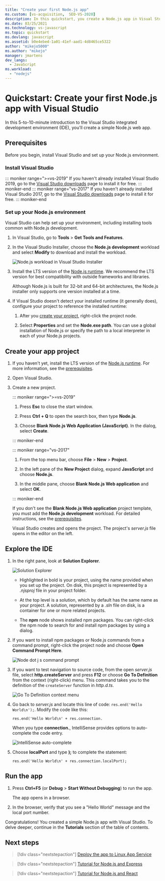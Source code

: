 ```yaml
---
title: "Create your first Node.js app"
ms.custom: [vs-acquisition,  SEO-VS-2020]
description: In this quickstart, you create a Node.js app in Visual Studio
ms.date: 03/25/2021
ms.technology: vs-javascript
ms.topic: quickstart
ms.devlang: javascript
ms.assetid: b0e4ebed-1a01-41ef-aad1-4d8465ce5322
author: "mikejo5000"
ms.author: "mikejo"
manager: jmartens
dev_langs:
  - JavaScript
ms.workload:
  - "nodejs"
---
```

# Quickstart: Create your first Node.js app with Visual Studio

In this 5-to-10-minute introduction to the Visual Studio integrated development environment (IDE), you'll create a simple Node.js web app.

## Prerequisites

Before you begin, install Visual Studio and set up your Node.js environment.

### Install Visual Studio

::: moniker range=">=vs-2019"
If you haven't already installed Visual Studio 2019, go to the [Visual Studio downloads](https://visualstudio.microsoft.com/downloads) page to install it for free.
::: moniker-end
::: moniker range="vs-2017"
If you haven't already installed Visual Studio 2017, go to the [Visual Studio downloads](https://visualstudio.microsoft.com/vs/older-downloads/?utm_medium=microsoft&utm_source=docs.microsoft.com&utm_campaign=vs+2017+download) page to install it for free.
::: moniker-end

### Set up your Node.js environment

Visual Studio can help set up your environment, including installing tools common with Node.js development.

1. In Visual Studio, go to **Tools** > **Get Tools and Features**.

1. In the Visual Studio Installer, choose the **Node.js development** workload and select **Modify** to download and install the workload.

    ![Node.js workload in Visual Studio Installer](../ide/media/quickstart-nodejs-workload.png)

1. Install the LTS version of the [Node.js runtime](https://nodejs.org/en/download/). We recommend the LTS version for best compatibility with outside frameworks and libraries.

    Although Node.js is built for 32-bit and 64-bit architectures, the Node.js installer only supports one version installed at a time.

1. If Visual Studio doesn't detect your installed runtime (it generally does), configure your project to reference the installed runtime:

   1. After you [create your project](#create-your-app-project), right-click the project node.

   1. Select **Properties** and set the **Node.exe path**. You can use a global installation of Node.js or specify the path to a local interpreter in each of your Node.js projects.

## Create your app project

1. If you haven't yet, install the LTS version of the [Node.js runtime](https://nodejs.org/en/download/). For more information, see the [prerequisites](#prerequisites).

1. Open Visual Studio.

1. Create a new project.

    ::: moniker range=">=vs-2019"

    1. Press **Esc** to close the start window.

    1. Press **Ctrl + Q** to open the search box, then type **Node.js**.

    1. Choose **Blank Node.js Web Application (JavaScript)**. In the dialog, select **Create**.

    ::: moniker-end

    ::: moniker range="vs-2017"
    1. From the top menu bar, choose **File** > **New** > **Project**.

    1. In the left pane of the **New Project** dialog, expand **JavaScript** and choose **Node.js**.

    1. In the middle pane, choose **Blank Node.js Web application** and select **OK**.

    ::: moniker-end
    
    If you don't see the **Blank Node.js Web application** project template, you must add the **Node.js development** workload. For detailed instructions, see the [prerequisites](#prerequisites).

    Visual Studio creates and opens the project. The project's *server.js* file opens in the editor on the left.

## Explore the IDE

1. In the right pane, look at **Solution Explorer**.

   ![Solution Explorer](../ide/media/quickstart-nodejs-solution-explorer.png)

   - Highlighted in bold is your project, using the name provided when you set up the project. On disk, this project is represented by a *.njsproj* file in your project folder.

   - At the top level is a solution, which by default has the same name as your project. A solution, represented by a *.sln* file on disk, is a container for one or more related projects.

   - The **npm** node shows installed npm packages. You can right-click the npm node to search for and install npm packages by using a dialog.

1. If you want to install npm packages or Node.js commands from a command prompt, right-click the project node and choose **Open Command Prompt Here**.

   ![Node dot j s command prompt](../ide/media/quickstart-nodejs-command-prompt.png)

1. If you want to test navigation to source code, from the open *server.js* file, select **http.createServer** and press **F12** or choose **Go To Definition** from the context (right-click) menu. This command takes you to the definition of the `createServer` function in *http.d.ts*.

   ![Go To Definition context menu](../ide/media/quickstart-nodejs-gotodefinition.png)

1. Go back to *server.js* and locate this line of code: `res.end('Hello World\n');`. Modify the code like this:

    `res.end('Hello World\n' + res.connection.`

    When you type **connection.**, IntelliSense provides options to auto-complete the code entry.

   ![IntelliSense auto-complete](../ide/media/quickstart-nodejs-intellisense.png)

1. Choose **localPort** and type **);** to complete the statement:

    `res.end('Hello World\n' + res.connection.localPort);`

## Run the app

1. Press **Ctrl+F5** (or **Debug** > **Start Without Debugging**) to run the app. 
 
   The app opens in a browser.

1. In the browser, verify that you see a "Hello World" message and the local port number.

Congratulations! You created a simple Node.js app with Visual Studio. To delve deeper, continue in the **Tutorials** section of the table of contents.

## Next steps

> [!div class="nextstepaction"]
> [Deploy the app to Linux App Service](../javascript/publish-nodejs-app-azure.md)

> [!div class="nextstepaction"]
> [Tutorial for Node.js and Express](../javascript/tutorial-nodejs.md)

> [!div class="nextstepaction"]
> [Tutorial for Node.js and React](../javascript/tutorial-nodejs-with-react-and-jsx.md)
